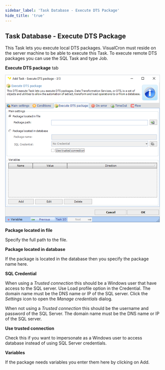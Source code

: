 ```yaml
---
sidebar_label: 'Task Database - Execute DTS Package'
hide_title: 'true'
---
```


## Task Database - Execute DTS Package

This Task lets you execute local DTS packages. VisualCron must reside on the server machine to be able to execute this Task. To execute remote DTS packages you can use the SQL Task and type Job.
 
**Execute DTS package** tab

![](../../../../../static/img/sqltask2015.png)

**Package located in file**

Specify the full path to the file.
 
**Package located in database**

If the package is located in the database then you specify the package name here.
 
**SQL Credential**

When using a *Trusted connection* this should be a Windows user that have access to the SQL server. Use Load profile option in the Credential. The domain name must be the DNS name or IP of the SQL server. Click the *Settings* icon to open the *Manage credentials* dialog.
 
When not using a *Trusted connection* this should be the username and password of the SQL Server. The domain name must be the DNS name or IP of the SQL server.
 
**Use trusted connection**

Check this if you want to impersonate as a Windows user to access database instead of using SQL Server credentials.
 
**Variables**

If the package needs variables you enter them here by clicking on Add.
